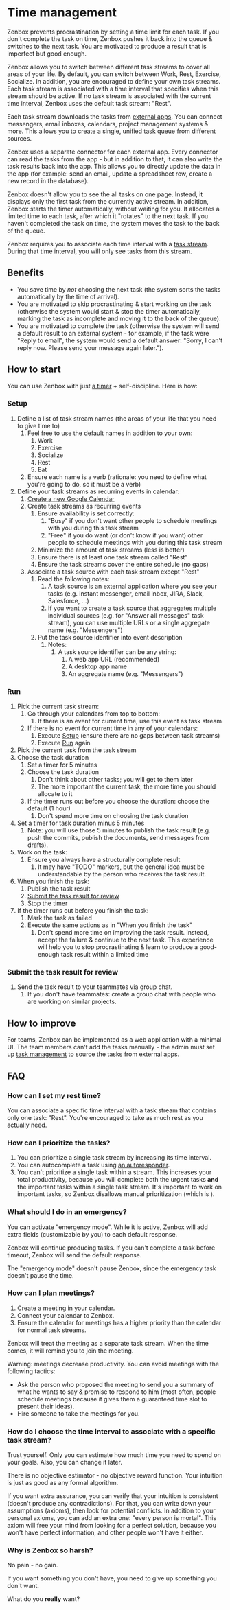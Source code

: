 # Time management

Zenbox prevents procrastination by setting a time limit for each task. If you don't complete the task on time, Zenbox pushes it back into the queue & switches to the next task. You are motivated to produce a result that is imperfect but good enough.

Zenbox allows you to switch between different task streams to cover all areas of your life. By default, you can switch between Work, Rest, Exercise, Socialize. In addition, you are encouraged to define your own task streams. Each task stream is associated with a time interval that specifies when this stream should be active. If no task stream is associated with the current time interval, Zenbox uses the default task stream: "Rest".

Each task stream downloads the tasks from [external apps](TaskManagement.md#data-source). You can connect messengers, email inboxes, calendars, project management systems & more. This allows you to create a single, unified task queue from different sources.

Zenbox uses a separate connector for each external app. Every connector can read the tasks from the app - but in addition to that, it can also write the task results back into the app. This allows you to directly update the data in the app (for example: send an email, update a spreadsheet row, create a new record in the database).

Zenbox doesn't allow you to see the all tasks on one page. Instead, it displays only the first task from the currently active stream. In addition, Zenbox starts the timer automatically, without waiting for you. It allocates a limited time to each task, after which it "rotates" to the next task. If you haven't completed the task on time, the system moves the task to the back of the queue.

Zenbox requires you to associate each time interval with a [task stream](definitions/TaskStream.md). During that time interval, you will only see tasks from this stream.

## Benefits

* You save time by *not* choosing the next task (the system sorts the tasks automatically by the time of arrival).
* You are motivated to skip procrastinating & start working on the task (otherwise the system would start & stop the timer automatically, marking the task as incomplete and moving it to the back of the queue).
* You are motivated to complete the task (otherwise the system will send a default result to an external system - for example, if the task were "Reply to email", the system would send a default answer: "Sorry, I can't reply now. Please send your message again later.").

## How to start

You can use Zenbox with just [a timer](https://www.google.com/search?q=timer) + self-discipline. Here is how:

### Setup

1. Define a list of task stream names (the areas of your life that you need to give time to)
   1. Feel free to use the default names in addition to your own:
      1. Work
      2. Exercise
      3. Socialize
      4. Rest
      5. Eat
   2. Ensure each name is a verb (rationale: you need to define what you're going to do, so it must be a verb)
2. Define your task streams as recurring events in calendar:
   1. [Create a new Google Calendar](https://calendar.google.com/calendar/u/0/r/settings/createcalendar)
   2. Create task streams as recurring events
      1. Ensure availability is set correctly:
         1. "Busy" if you don't want other people to schedule meetings with you during this task stream
         1. "Free" if you do want (or don't know if you want) other people to schedule meetings with you during this task stream
      2. Minimize the amount of task streams (less is better)
      3. Ensure there is at least one task stream called "Rest"
      4. Ensure the task streams cover the entire schedule (no gaps)
   3. Associate a task source with each task stream except "Rest"
      1. Read the following notes:
         1. A task source is an external application where you see your tasks (e.g. instant messenger, email inbox, JIRA, Slack, Salesforce, ...)
         2. If you want to create a task source that aggregates multiple individual sources (e.g. for "Answer all messages" task stream), you can use multiple URLs or a single aggregate name (e.g. "Messengers")
      2. Put the task source identifier into event description
         1. Notes:
            1. A task source identifier can be any string:
               1. A web app URL (recommended)
               2. A desktop app name
               3. An aggregate name (e.g. "Messengers")

### Run

1. Pick the current task stream:
   1. Go through your calendars from top to bottom:
      1. If there is an event for current time, use this event as task stream
   2. If there is no event for current time in any of your calendars:
      1. Execute [Setup](#setup) (ensure there are no gaps between task streams)
      2. Execute [Run](#run) again
2. Pick the current task from the task stream
3. Choose the task duration
   1. Set a timer for 5 minutes
   2. Choose the task duration
      1. Don't think about other tasks; you will get to them later
      2. The more important the current task, the more time you should allocate to it
   3. If the timer runs out before you choose the duration: choose the default (1 hour)
      1. Don't spend more time on choosing the task duration
4. Set a timer for task duration minus 5 minutes
   1. Note: you will use those 5 minutes to publish the task result (e.g. push the commits, publish the documents, send messages from drafts).
5. Work on the task:
   1. Ensure you always have a structurally complete result
      1. It may have "TODO" markers, but the general idea must be understandable by the person who receives the task result.
6. When you finish the task:
   1. Publish the task result
   2. [Submit the task result for review](#submit-the-task-result-for-review)
   3. Stop the timer
7. If the timer runs out before you finish the task:
   1. Mark the task as failed
   2. Execute the same actions as in "When you finish the task"
      1. Don't spend more time on improving the task result. Instead, accept the failure & continue to the next task. This experience will help you to stop procrastinating & learn to produce a good-enough task result within a limited time

### Submit the task result for review

1. Send the task result to your teammates via group chat.
   1. If you don't have teammates: create a group chat with people who are working on similar projects.

## How to improve

For teams, Zenbox can be implemented as a web application with a minimal UI. The team members can't add the tasks manually - the admin must set up [task management](TaskManagement.md) to source the tasks from external apps.

## FAQ

### How can I set my rest time?

You can associate a specific time interval with a task stream that contains only one task: "Rest". You're encouraged to take as much rest as you actually need.

### How can I prioritize the tasks?

1. You can prioritize a single task stream by increasing its time interval.
2. You can autocomplete a task using [an autoresponder](TaskManagement.md#autoresponder).
3. You can't prioritize a single task within a stream. This increases your total productivity, because you will complete both the urgent tasks **and** the important tasks within a single task stream. It's important to work on important tasks, so Zenbox disallows manual prioritization (which is ).

### What should I do in an emergency?

You can activate "emergency mode". While it is active, Zenbox will add extra fields (customizable by you) to each default response.

Zenbox will continue producing tasks. If you can't complete a task before timeout, Zenbox will send the default response.

The "emergency mode" doesn't pause Zenbox, since the emergency task doesn't pause the time.

### How can I plan meetings?

1. Create a meeting in your calendar.
2. Connect your calendar to Zenbox.
3. Ensure the calendar for meetings has a higher priority than the calendar for normal task streams.

Zenbox will treat the meeting as a separate task stream. When the time comes, it will remind you to join the meeting.

Warning: meetings decrease productivity. You can avoid meetings with the following tactics:

- Ask the person who proposed the meeting to send you a summary of what he wants to say & promise to respond to him (most often, people schedule meetings because it gives them a guaranteed time slot to present their ideas).
- Hire someone to take the meetings for you.

### How do I choose the time interval to associate with a specific task stream?

Trust yourself. Only you can estimate how much time you need to spend on your goals. Also, you can change it later.

There is no objective estimator - no objective reward function. Your intuition is just as good as any formal algorithm.

If you want extra assurance, you can verify that your intuition is consistent (doesn't produce any contradictions). For that, you can write down your assumptions (axioms), then look for potential conflicts. In addition to your personal axioms, you can add an extra one: "every person is mortal". This axiom will free your mind from looking for a perfect solution, because you won't have perfect information, and other people won't have it either.

### Why is Zenbox so harsh?

No pain - no gain.

If you want something you don't have, you need to give up something you don't want.

What do you **really** want?
